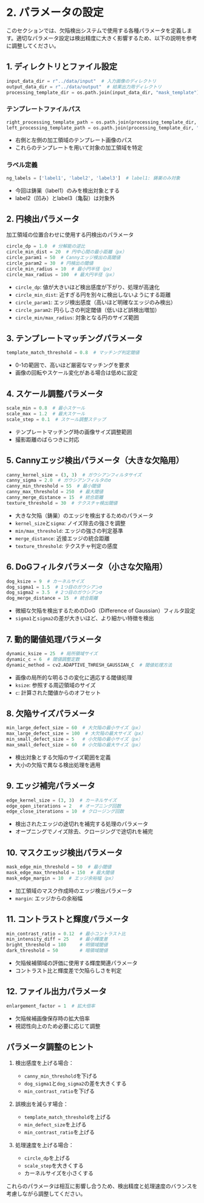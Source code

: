 # 2. パラメータの設定

このセクションでは、欠陥検出システムで使用する各種パラメータを定義します。適切なパラメータ設定は検出精度に大きく影響するため、以下の説明を参考に調整してください。

## 1. ディレクトリとファイル設定
```python
input_data_dir = r"../data/input"  # 入力画像のディレクトリ
output_data_dir = r"../data/output"  # 結果出力用ディレクトリ
processing_template_dir = os.path.join(input_data_dir, "mask_template")  # 加工領域テンプレート保存先
```

### テンプレートファイルパス
```python
right_processing_template_path = os.path.join(processing_template_dir, "right_processing.jpg")
left_processing_template_path = os.path.join(processing_template_dir, "left_processing.jpg")
```
- 右側と左側の加工領域のテンプレート画像のパス
- これらのテンプレートを用いて対象の加工領域を特定

### ラベル定義
```python
ng_labels = ['label1', 'label2', 'label3']  # label1: 鋳巣のみ対象
```
- 今回は鋳巣（label1）のみを検出対象とする
- label2（凹み）とlabel3（亀裂）は対象外

## 2. 円検出パラメータ
加工領域の位置合わせに使用する円検出のパラメータ
```python
circle_dp = 1.0  # 分解能の逆比
circle_min_dist = 20  # 円中心間の最小距離（px）
circle_param1 = 50  # Cannyエッジ検出の高閾値
circle_param2 = 30  # 円検出の閾値
circle_min_radius = 10  # 最小円半径（px）
circle_max_radius = 100  # 最大円半径（px）
```
- `circle_dp`: 値が大きいほど検出感度が下がり、処理が高速化
- `circle_min_dist`: 近すぎる円を別々に検出しないようにする距離
- `circle_param1`: エッジ検出感度（高いほど明確なエッジのみ検出）
- `circle_param2`: 円らしさの判定閾値（低いほど誤検出増加）
- `circle_min/max_radius`: 対象となる円のサイズ範囲

## 3. テンプレートマッチングパラメータ
```python
template_match_threshold = 0.8  # マッチング判定閾値
```
- 0-1の範囲で、高いほど厳密なマッチングを要求
- 画像の回転やスケール変化がある場合は低めに設定

## 4. スケール調整パラメータ
```python
scale_min = 0.8  # 最小スケール
scale_max = 1.2  # 最大スケール
scale_step = 0.1  # スケール調整ステップ
```
- テンプレートマッチング時の画像サイズ調整範囲
- 撮影距離のばらつきに対応

## 5. Cannyエッジ検出パラメータ（大きな欠陥用）
```python
canny_kernel_size = (3, 3)  # ガウシアンフィルタサイズ
canny_sigma = 2.0  # ガウシアンフィルタのσ
canny_min_threshold = 55  # 最小閾値
canny_max_threshold = 250  # 最大閾値
canny_merge_distance = 15  # 統合距離
texture_threshold = 30  # テクスチャ検出閾値
```
- 大きな欠陥（鋳巣）のエッジを検出するためのパラメータ
- `kernel_size`と`sigma`: ノイズ除去の強さを調整
- `min/max_threshold`: エッジの強さの判定基準
- `merge_distance`: 近接エッジの統合距離
- `texture_threshold`: テクスチャ判定の感度

## 6. DoGフィルタパラメータ（小さな欠陥用）
```python
dog_ksize = 9  # カーネルサイズ
dog_sigma1 = 1.5  # 1つ目のガウシアンσ
dog_sigma2 = 3.5  # 2つ目のガウシアンσ
dog_merge_distance = 15  # 統合距離
```
- 微細な欠陥を検出するためのDoG（Difference of Gaussian）フィルタ設定
- `sigma1`と`sigma2`の差が大きいほど、より細かい特徴を検出

## 7. 動的閾値処理パラメータ
```python
dynamic_ksize = 25  # 局所領域サイズ
dynamic_c = 6  # 閾値調整定数
dynamic_method = cv2.ADAPTIVE_THRESH_GAUSSIAN_C  # 閾値処理方法
```
- 画像の局所的な明るさの変化に適応する閾値処理
- `ksize`: 参照する周辺領域のサイズ
- `c`: 計算された閾値からのオフセット

## 8. 欠陥サイズパラメータ
```python
min_large_defect_size = 60  # 大欠陥の最小サイズ（px）
max_large_defect_size = 100  # 大欠陥の最大サイズ（px）
min_small_defect_size = 5   # 小欠陥の最小サイズ（px）
max_small_defect_size = 60  # 小欠陥の最大サイズ（px）
```
- 検出対象とする欠陥のサイズ範囲を定義
- 大小の欠陥で異なる検出処理を適用

## 9. エッジ補完パラメータ
```python
edge_kernel_size = (3, 3)  # カーネルサイズ
edge_open_iterations = 2   # オープニング回数
edge_close_iterations = 10  # クロージング回数
```
- 検出されたエッジの途切れを補完する処理のパラメータ
- オープニングでノイズ除去、クロージングで途切れを補完

## 10. マスクエッジ検出パラメータ
```python
mask_edge_min_threshold = 50  # 最小閾値
mask_edge_max_threshold = 150  # 最大閾値
mask_edge_margin = 10  # エッジ余裕幅（px）
```
- 加工領域のマスク作成時のエッジ検出パラメータ
- `margin`: エッジからの余裕幅

## 11. コントラストと輝度パラメータ
```python
min_contrast_ratio = 0.12  # 最小コントラスト比
min_intensity_diff = 25    # 最小輝度差
bright_threshold = 180     # 明領域閾値
dark_threshold = 50        # 暗領域閾値
```
- 欠陥候補領域の評価に使用する輝度関連パラメータ
- コントラスト比と輝度差で欠陥らしさを判定

## 12. ファイル出力パラメータ
```python
enlargement_factor = 1  # 拡大倍率
```
- 欠陥候補画像保存時の拡大倍率
- 視認性向上のため必要に応じて調整

## パラメータ調整のヒント
1. 検出感度を上げる場合：
   - `canny_min_threshold`を下げる
   - `dog_sigma1`と`dog_sigma2`の差を大きくする
   - `min_contrast_ratio`を下げる

2. 誤検出を減らす場合：
   - `template_match_threshold`を上げる
   - `min_defect_size`を上げる
   - `min_contrast_ratio`を上げる

3. 処理速度を上げる場合：
   - `circle_dp`を上げる
   - `scale_step`を大きくする
   - カーネルサイズを小さくする

これらのパラメータは相互に影響し合うため、検出精度と処理速度のバランスを考慮しながら調整してください。

